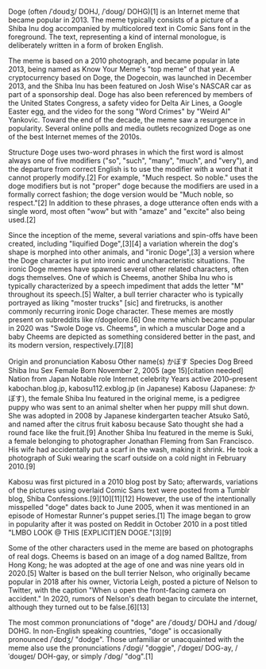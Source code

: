 Doge (often /ˈdoʊdʒ/ DOHJ, /ˈdoʊɡ/ DOHG)[1] is an Internet meme that became popular in 2013. The meme typically consists of a picture of a Shiba Inu dog accompanied by multicolored text in Comic Sans font in the foreground. The text, representing a kind of internal monologue, is deliberately written in a form of broken English.

The meme is based on a 2010 photograph, and became popular in late 2013, being named as Know Your Meme's "top meme" of that year. A cryptocurrency based on Doge, the Dogecoin, was launched in December 2013, and the Shiba Inu has been featured on Josh Wise's NASCAR car as part of a sponsorship deal. Doge has also been referenced by members of the United States Congress, a safety video for Delta Air Lines, a Google Easter egg, and the video for the song "Word Crimes" by "Weird Al" Yankovic. Toward the end of the decade, the meme saw a resurgence in popularity. Several online polls and media outlets recognized Doge as one of the best Internet memes of the 2010s.


Structure
Doge uses two-word phrases in which the first word is almost always one of five modifiers ("so", "such", "many", "much", and "very"), and the departure from correct English is to use the modifier with a word that it cannot properly modify.[2] For example, "Much respect. So noble." uses the doge modifiers but is not "proper" doge because the modifiers are used in a formally correct fashion; the doge version would be "Much noble, so respect."[2] In addition to these phrases, a doge utterance often ends with a single word, most often "wow" but with "amaze" and "excite" also being used.[2]

Since the inception of the meme, several variations and spin-offs have been created, including "liquified Doge",[3][4] a variation wherein the dog's shape is morphed into other animals, and "ironic Doge",[3] a version where the Doge character is put into ironic and uncharacteristic situations. The ironic Doge memes have spawned several other related characters, often dogs themselves. One of which is Cheems, another Shiba Inu who is typically characterized by a speech impediment that adds the letter "M" throughout its speech.[5] Walter, a bull terrier character who is typically portrayed as liking "moster trucks" [sic] and firetrucks, is another commonly recurring ironic Doge character. These memes are mostly present on subreddits like r/dogelore.[6] One meme which became popular in 2020 was "Swole Doge vs. Cheems", in which a muscular Doge and a baby Cheems are depicted as something considered better in the past, and its modern version, respectively.[7][8]

Origin and pronunciation
Kabosu
Other name(s)	かぼす
Species	Dog
Breed	Shiba Inu
Sex	Female
Born	November 2, 2005 (age 15)[citation needed]
Nation from	Japan
Notable role	Internet celebrity
Years active	2010–present
kabochan.blog.jp, kabosu112.exblog.jp (in Japanese)
Kabosu (Japanese: かぼす), the female Shiba Inu featured in the original meme, is a pedigree puppy who was sent to an animal shelter when her puppy mill shut down. She was adopted in 2008 by Japanese kindergarten teacher Atsuko Satō, and named after the citrus fruit kabosu because Sato thought she had a round face like the fruit.[9] Another Shiba Inu featured in the meme is Suki, a female belonging to photographer Jonathan Fleming from San Francisco. His wife had accidentally put a scarf in the wash, making it shrink. He took a photograph of Suki wearing the scarf outside on a cold night in February 2010.[9]

Kabosu was first pictured in a 2010 blog post by Sato; afterwards, variations of the pictures using overlaid Comic Sans text were posted from a Tumblr blog, Shiba Confessions.[9][10][11][12] However, the use of the intentionally misspelled "doge" dates back to June 2005, when it was mentioned in an episode of Homestar Runner's puppet series.[1] The image began to grow in popularity after it was posted on Reddit in October 2010 in a post titled "LMBO LOOK @ THIS [EXPLICIT]EN DOGE."[3][9]

Some of the other characters used in the meme are based on photographs of real dogs. Cheems is based on an image of a dog named Balltze, from Hong Kong; he was adopted at the age of one and was nine years old in 2020.[5] Walter is based on the bull terrier Nelson, who originally became popular in 2018 after his owner, Victoria Leigh, posted a picture of Nelson to Twitter, with the caption "When u open the front-facing camera on accident." In 2020, rumors of Nelson's death began to circulate the internet, although they turned out to be false.[6][13]

The most common pronunciations of "doge" are /ˈdoʊdʒ/ DOHJ and /ˈdoʊɡ/ DOHG. In non-English speaking countries, "doge" is occasionally pronounced /ˈdɒdʒ/ "dodge". Those unfamiliar or unacquainted with the meme also use the pronunciations /ˈdɒɡi/ "doggie", /ˈdɒɡeɪ/ DOG-ay, /ˈdoʊɡeɪ/ DOH-gay, or simply /ˈdɒɡ/ "dog".[1]